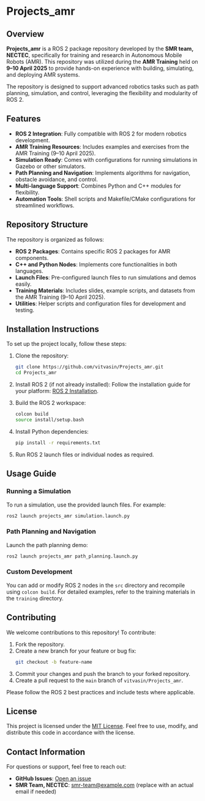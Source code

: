 # Projects_amr

## Overview

**Projects_amr** is a ROS 2 package repository developed by the **SMR team, NECTEC**, specifically for training and research in Autonomous Mobile Robots (AMR). This repository was utilized during the **AMR Training** held on **9–10 April 2025** to provide hands-on experience with building, simulating, and deploying AMR systems.

The repository is designed to support advanced robotics tasks such as path planning, simulation, and control, leveraging the flexibility and modularity of ROS 2.

## Features

- **ROS 2 Integration**: Fully compatible with ROS 2 for modern robotics development.
- **AMR Training Resources**: Includes examples and exercises from the AMR Training (9–10 April 2025).
- **Simulation Ready**: Comes with configurations for running simulations in Gazebo or other simulators.
- **Path Planning and Navigation**: Implements algorithms for navigation, obstacle avoidance, and control.
- **Multi-language Support**: Combines Python and C++ modules for flexibility.
- **Automation Tools**: Shell scripts and Makefile/CMake configurations for streamlined workflows.

## Repository Structure

The repository is organized as follows:

- **ROS 2 Packages**: Contains specific ROS 2 packages for AMR components.
- **C++ and Python Nodes**: Implements core functionalities in both languages.
- **Launch Files**: Pre-configured launch files to run simulations and demos easily.
- **Training Materials**: Includes slides, example scripts, and datasets from the AMR Training (9–10 April 2025).
- **Utilities**: Helper scripts and configuration files for development and testing.

## Installation Instructions

To set up the project locally, follow these steps:

1. Clone the repository:
   ```bash
   git clone https://github.com/vitvasin/Projects_amr.git
   cd Projects_amr
   ```

2. Install ROS 2 (if not already installed):
   Follow the installation guide for your platform: [ROS 2 Installation](https://docs.ros.org/en/rolling/Installation.html).

3. Build the ROS 2 workspace:
   ```bash
   colcon build
   source install/setup.bash
   ```

4. Install Python dependencies:
   ```bash
   pip install -r requirements.txt
   ```

5. Run ROS 2 launch files or individual nodes as required.

## Usage Guide

### Running a Simulation
To run a simulation, use the provided launch files. For example:
```bash
ros2 launch projects_amr simulation.launch.py
```

### Path Planning and Navigation
Launch the path planning demo:
```bash
ros2 launch projects_amr path_planning.launch.py
```

### Custom Development
You can add or modify ROS 2 nodes in the `src` directory and recompile using `colcon build`. For detailed examples, refer to the training materials in the `training` directory.

## Contributing

We welcome contributions to this repository! To contribute:

1. Fork the repository.
2. Create a new branch for your feature or bug fix:
   ```bash
   git checkout -b feature-name
   ```
3. Commit your changes and push the branch to your forked repository.
4. Create a pull request to the `main` branch of `vitvasin/Projects_amr`.

Please follow the ROS 2 best practices and include tests where applicable.

## License

This project is licensed under the [MIT License](LICENSE). Feel free to use, modify, and distribute this code in accordance with the license.

## Contact Information

For questions or support, feel free to reach out:
- **GitHub Issues**: [Open an issue](https://github.com/vitvasin/Projects_amr/issues)
- **SMR Team, NECTEC**: smr-team@example.com (replace with an actual email if needed)
